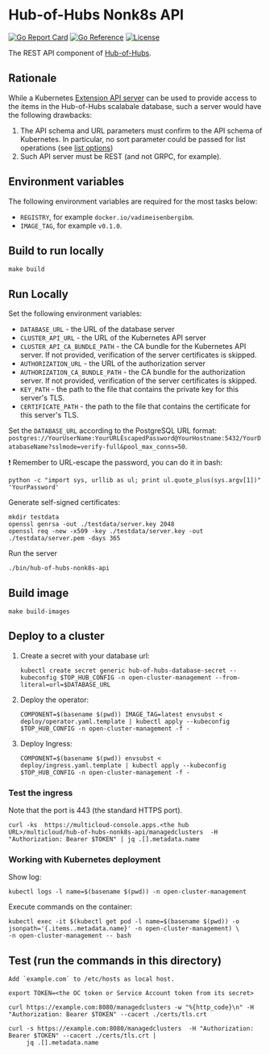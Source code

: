 [comment]: # ( Copyright Contributors to the Open Cluster Management project )

# Hub-of-Hubs Nonk8s API

[![Go Report Card](https://goreportcard.com/badge/github.com/stolostron/hub-of-hubs-spec-sync)](https://goreportcard.com/report/github.com/stolostron/hub-of-hubs-nonk8s-api)
[![Go Reference](https://pkg.go.dev/badge/github.com/stolostron/hub-of-hubs-nonk8s-api.svg)](https://pkg.go.dev/github.com/stolostron/hub-of-hubs-nonk8s-api)
[![License](https://img.shields.io/github/license/stolostron/hub-of-hubs-nonk8s-api)](/LICENSE)

The REST API component of [Hub-of-Hubs](https://github.com/stolostron/hub-of-hubs).

## Rationale

While a Kubernetes [Extension API server](https://kubernetes.io/docs/tasks/extend-kubernetes/setup-extension-api-server/) can be used to provide access 
to the items in the Hub-of-Hubs scalabale database, such a server would have the following drawbacks:

1. The API schema and URL parameters must confirm to the API schema of Kubernetes. In particular, no sort parameter could be passed for list operations (see [list options](https://github.com/kubernetes/apimachinery/blob/3d7c63b4de4fdee1917284129969901d4777facc/pkg/apis/meta/internalversion/types.go#L29))
2. Such API server must be REST (and not GRPC, for example).

## Environment variables

The following environment variables are required for the most tasks below:

* `REGISTRY`, for example `docker.io/vadimeisenbergibm`.
* `IMAGE_TAG`, for example `v0.1.0`.

## Build to run locally

```
make build
```

## Run Locally

Set the following environment variables:

* `DATABASE_URL` - the URL of the database server
* `CLUSTER_API_URL` - the URL of the Kubernetes API server
* `CLUSTER_API_CA_BUNDLE_PATH` - the CA bundle for the Kubernetes API server. If not provided, verification of the server certificates is skipped.
* `AUTHORIZATION_URL` - the URL of the authorization server
* `AUTHORIZATION_CA_BUNDLE_PATH` - the CA bundle for the authorization server. If not provided, verification of the server certificates is skipped.
* `KEY_PATH` - the path to the file that contains the private key for this server's TLS.
* `CERTIFICATE_PATH` - the path to the file that contains the certificate for this server's TLS.

Set the `DATABASE_URL` according to the PostgreSQL URL format: `postgres://YourUserName:YourURLEscapedPassword@YourHostname:5432/YourDatabaseName?sslmode=verify-full&pool_max_conns=50`.

:exclamation: Remember to URL-escape the password, you can do it in bash:

```
python -c "import sys, urllib as ul; print ul.quote_plus(sys.argv[1])" 'YourPassword'
```

Generate self-signed certificates:

```
mkdir testdata
openssl genrsa -out ./testdata/server.key 2048
openssl req -new -x509 -key ./testdata/server.key -out ./testdata/server.pem -days 365
```

Run the server
```
./bin/hub-of-hubs-nonk8s-api
```

## Build image

```
make build-images
```

## Deploy to a cluster

1.  Create a secret with your database url:

    ```
    kubectl create secret generic hub-of-hubs-database-secret --kubeconfig $TOP_HUB_CONFIG -n open-cluster-management --from-literal=url=$DATABASE_URL
    ```

1.  Deploy the operator:

    ```
    COMPONENT=$(basename $(pwd)) IMAGE_TAG=latest envsubst < deploy/operator.yaml.template | kubectl apply --kubeconfig $TOP_HUB_CONFIG -n open-cluster-management -f -
    ```

1.  Deploy Ingress:

    ```
    COMPONENT=$(basename $(pwd)) envsubst < deploy/ingress.yaml.template | kubectl apply --kubeconfig $TOP_HUB_CONFIG -n open-cluster-management -f -
    ```

### Test the ingress

Note that the port is 443 (the standard HTTPS port).

```
curl -ks  https://multicloud-console.apps.<the hub URL>/multicloud/hub-of-hubs-nonk8s-api/managedclusters  -H "Authorization: Bearer $TOKEN" | jq .[].metadata.name
```

### Working with Kubernetes deployment

Show log:

```
kubectl logs -l name=$(basename $(pwd)) -n open-cluster-management
```

Execute commands on the container:

```
kubectl exec -it $(kubectl get pod -l name=$(basename $(pwd)) -o jsonpath='{.items..metadata.name}' -n open-cluster-management) \
-n open-cluster-management -- bash
```

## Test (run the commands in this directory)

```
Add `example.com` to /etc/hosts as local host.
```

```
export TOKEN=<the OC token or Service Account token from its secret>
```

```
curl https://example.com:8080/managedclusters -w "%{http_code}\n" -H "Authorization: Bearer $TOKEN" --cacert ./certs/tls.crt
```

```
curl -s https://example.com:8080/managedclusters  -H "Authorization: Bearer $TOKEN" --cacert ./certs/tls.crt |
     jq .[].metadata.name
```
